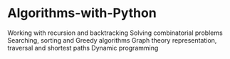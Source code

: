 # Algorithms-with-Python
Working with recursion and backtracking  Solving combinatorial problems  Searching, sorting and Greedy algorithms  Graph theory representation, traversal and  shortest paths  Dynamic programming
